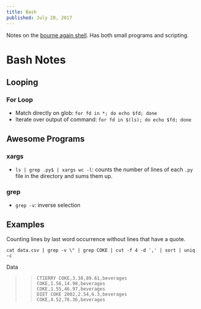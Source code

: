 ```yaml
---
title: Bash
published: July 28, 2017
---
```


Notes on the [bourne again shell](https://en.wikipedia.org/wiki/Bash_(Unix_shell)). Has both small programs and scripting.

<!--more-->

# Bash Notes

## Looping

### For Loop

* Match directly on glob: `for fd in *; do echo $fd; done`
* Iterate over output of command: `for fd in $(ls); do echo $fd; done`

## Awesome Programs

### xargs

* `ls | grep .py$ | xargs wc -l`: counts the number of lines of each `.py` file in the directory and sums them up.

### grep

* `grep -v`: inverse selection

## Examples

Counting lines by last word occurrence without lines that have a quote.

```
cat data.csv | grep -v \" | grep COKE | cut -f 4 -d ',' | sort | uniq -c
```

Data

>>```
>>CTIERRY COKE,3.38,89.61,beverages
>>COKE,1.56,14.98,beverages
>>COKE,1.55,46.97,beverages
>>DIET COKE 2002,2.54,6.3,beverages
>>COKE,4.52,76.36,beverages
>>```

